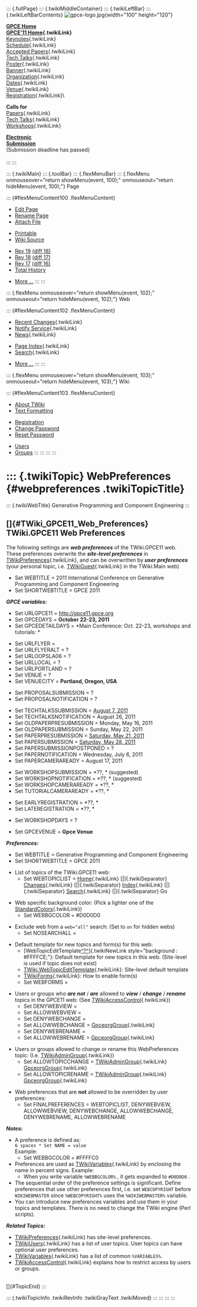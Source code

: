 ::: {.fullPage}
::: {.twikiMiddleContainer}
::: {.twikiLeftBar}
::: {.twikiLeftBarContents}
![gpce-logo.jpg](../pub/GPCE11/WebLeftBar/gpce-logo.jpg){width="100"
height="120"}

**[GPCE Home](http://program-transformation.org/Gpce)**\
**[GPCE\'11 Home](WebHome){.twikiLink}**\
[Keynotes](KeynoteSpeakers){.twikiLink}\
[Schedule](ConferenceProgram){.twikiLink}\
[Accepted Papers](AcceptedPapers){.twikiLink}\
[Tech Talks](TechTalks){.twikiLink}\
[Poster](Poster){.twikiLink}\
[Banner](Banner){.twikiLink}\
[Organization](ConferenceOrganization){.twikiLink}\
[Dates](ImportantDates){.twikiLink}\
[Venue](ConferenceVenue){.twikiLink}\
[Registration](ConferenceRegistration){.twikiLink}\

**Calls for**\
[Papers](CallForPapers){.twikiLink}\
[Tech Talks](CallForTechTalks){.twikiLink}\
[Workshops](Workshops){.twikiLink}

**[Electronic\
Submission](http://www.easychair.org/conferences/?conf=gpce11)**\
(Submission deadline has passed)\
\
:::
:::

::: {.twikiMain}
::: {.toolBar}
::: {.flexMenuBar}
::: {.flexMenu onmouseover="return showMenu(event, 100);" onmouseout="return hideMenu(event, 100);"}
Page

::: {#flexMenuContent100 .flexMenuContent}
-   [Edit
    Page](http://www.program-transformation.org/edit/GPCE11/WebPreferences?t=1536828823)
-   [Rename
    Page](http://www.program-transformation.org/rename/GPCE11/WebPreferences)
-   [Attach
    File](http://www.program-transformation.org/attach/GPCE11/WebPreferences)

<!-- -->

-   [Printable](http://www.program-transformation.org/view/GPCE11/WebPreferences?skin=print.pattern)
-   [Wiki
    Source](http://www.program-transformation.org/view/GPCE11/WebPreferences?skin=text&raw=on&contenttype=text/plain)

<!-- -->

-   [Rev
    19](http://www.program-transformation.org/view/GPCE11/WebPreferences?rev=1.19)
    [(diff 18)](http://www.program-transformation.org/rdiff/GPCE11/WebPreferences?rev1=1.19&rev2=1.18)
-   [Rev
    18](http://www.program-transformation.org/view/GPCE11/WebPreferences?rev=1.18)
    [(diff 17)](http://www.program-transformation.org/rdiff/GPCE11/WebPreferences?rev1=1.18&rev2=1.17)
-   [Rev
    17](http://www.program-transformation.org/view/GPCE11/WebPreferences?rev=1.17)
    [(diff 16)](http://www.program-transformation.org/rdiff/GPCE11/WebPreferences?rev1=1.17&rev2=1.16)
-   [Total
    History](http://www.program-transformation.org/rdiff/GPCE11/WebPreferences)

<!-- -->

-   [More
    \...](http://www.program-transformation.org/oops/GPCE11/WebPreferences?template=oopsmore&param1=1.19&param2=1.19)
:::
:::

::: {.flexMenu onmouseover="return showMenu(event, 102);" onmouseout="return hideMenu(event, 102);"}
Web

::: {#flexMenuContent102 .flexMenuContent}
-   [Recent Changes](WebChanges){.twikiLink}
-   [Notify Service](WebNotify){.twikiLink}
-   [News](WebNews){.twikiLink}

<!-- -->

-   [Page Index](WebIndex){.twikiLink}
-   [Search](WebSearch){.twikiLink}

<!-- -->

-   [More
    \...](http://www.program-transformation.org/oops/GPCE11/WebPreferences?template=oopsmore&param1=1.19&param2=1.19)
:::
:::

::: {.flexMenu onmouseover="return showMenu(event, 103);" onmouseout="return hideMenu(event, 103);"}
Wiki

::: {#flexMenuContent103 .flexMenuContent}
-   [About
    TWiki](http://www.program-transformation.org/view/TWiki/WebHome)
-   [Text
    Formatting](http://www.program-transformation.org/view/TWiki/TextFormattingRules)

<!-- -->

-   [Registration](http://www.program-transformation.org/view/TWiki/TWikiRegistration)
-   [Change
    Password](http://www.program-transformation.org/view/TWiki/ChangePassword)
-   [Reset
    Password](http://www.program-transformation.org/view/TWiki/ResetPassword)

<!-- -->

-   [Users](http://www.program-transformation.org/view/Main/TWikiUsers)
-   [Groups](http://www.program-transformation.org/view/Main/TWikiGroups)
:::
:::
:::
:::

::: {.twikiTopic}
WebPreferences {#webpreferences .twikiTopicTitle}
==============

::: {.twikiWebTitle}
Generative Programming and Component Engineering
:::

[]{#TWiki_GPCE11_Web_Preferences} TWiki.GPCE11 Web Preferences
--------------------------------------------------------------

The following settings are ***web preferences*** of the TWiki.GPCE11
web. These preferences overwrite the ***site-level preferences*** in
[TWikiPreferences](../TWiki/TWikiPreferences){.twikiLink}, and can be
overwritten by ***user preferences*** (your personal topic, i.e.
[TWikiGuest](../Main/TWikiGuest){.twikiLink} in the TWiki.Main web)

-   Set WEBTITLE = 2011 International Conference on Generative
    Programming and Component Engineering
-   Set SHORTWEBTITLE = GPCE 2011

***GPCE variables:***

-   Set URLGPCE11 = <http://gpce11.gpce.org>
-   Set GPCEDAYS = **October 22-23, 2011**
-   Set GPCEDETAILDAYS = \*Main Conference: Oct. 22-23, workshops and
    tutorials: \*

<!-- -->

-   Set URLFLYER =
-   Set URLFLYERALT = ?
-   Set URLOOPSLA06 = ?
-   Set URLLOCAL = ?
-   Set URLPORTLAND = ?
-   Set VENUE = ?
-   Set VENUECITY = **Portland, Oregon, USA**

<!-- -->

-   Set PROPOSALSUBMISSION = ?
-   Set PROPOSALNOTIFICATION = ?

<!-- -->

-   Set TECHTALKSSUBMISSION = [August 7,
    2011](http://www.timeanddate.com/worldclock/fixedtime.html?iso=20110807T2355&p1=282)
-   Set TECHTALKSNOTIFICATION = August 26, 2011
-   Set OLDPAPERPRESUBMISSION = Monday, May 16, 2011
-   Set OLDPAPERSUBMISSION = Sunday, May 22, 2011
-   Set PAPERPRESUBMISSION = [Saturday, May 21,
    2011](http://www.timeanddate.com/worldclock/fixedtime.html?iso=20110521T2355&p1=282)
-   Set PAPERSUBMISSION = [Saturday, May 28,
    2011](http://www.timeanddate.com/worldclock/fixedtime.html?iso=20110528T2355&p1=282)
-   Set PAPERSUBMISSIONPOSTPONED = ?
-   Set PAPERNOTIFICATION = Wednesday, July 6, 2011
-   Set PAPERCAMERAREADY = August 17, 2011

<!-- -->

-   Set WORKSHOPSUBMISSION = \*??, \* (suggested)
-   Set WORKSHOPNOTIFICATION = \*??, \* (suggested)
-   Set WORKSHOPCAMERAREADY = \*??, \*
-   Set TUTORIALCAMERAREADY = \*??, \*

<!-- -->

-   Set EARLYREGISTRATION = \*??, \*
-   Set LATEREGISTRATION = \*??, \*

<!-- -->

-   Set WORKSHOPDAYS = ?

<!-- -->

-   Set GPCEVENUE = **Gpce Venue**

***Preferences:***

-   Set WEBTITLE = Generative Programming and Component Engineering
-   Set SHORTWEBTITLE = GPCE 2011

<!-- -->

-   List of topics of the TWiki.GPCE11 web:
    -   Set WEBTOPICLIST = [Home](WebHome){.twikiLink}
        [\|]{.twikiSeparator} [Changes](WebChanges){.twikiLink}
        [\|]{.twikiSeparator} [Index](WebIndex){.twikiLink}
        [\|]{.twikiSeparator} [Search](WebSearch){.twikiLink}
        [\|]{.twikiSeparator} Go

<!-- -->

-   Web specific background color: (Pick a lighter one of the
    [StandardColors](../TWiki/StandardColors){.twikiLink})
    -   Set WEBBGCOLOR = \#D0D0D0

<!-- -->

-   Exclude web from a `web="all"` search: (Set to `on` for hidden webs)
    -   Set NOSEARCHALL =

<!-- -->

-   Default template for new topics and form(s) for this web:
    -   [WebTopicEditTemplate[^?^](http://www.program-transformation.org/edit/GPCE11/WebTopicEditTemplate?topicparent=GPCE11.WebPreferences)]{.twikiNewLink
        style="background : #FFFFCE;"}: Default template for new topics
        in this web. (Site-level is used if topic does not exist)
    -   [TWiki.WebTopicEditTemplate](../TWiki/WebTopicEditTemplate){.twikiLink}:
        Site-level default template
    -   [TWikiForms](../TWiki/TWikiForms){.twikiLink}: How to enable
        form(s)
    -   Set WEBFORMS =

<!-- -->

-   Users or groups who ***are not*** / ***are*** allowed to ***view***
    / ***change*** / ***rename*** topics in the GPCE11 web: (See
    [TWikiAccessControl](../TWiki/TWikiAccessControl){.twikiLink})
    -   Set DENYWEBVIEW =
    -   Set ALLOWWEBVIEW =
    -   Set DENYWEBCHANGE =
    -   Set ALLOWWEBCHANGE =
        [GpceorgGroup](../Main/GpceorgGroup){.twikiLink}
    -   Set DENYWEBRENAME =
    -   Set ALLOWWEBRENAME =
        [GpceorgGroup](../Main/GpceorgGroup){.twikiLink}

<!-- -->

-   Users or groups allowed to change or rename this WebPreferences
    topic: (I.e. [TWikiAdminGroup](../Main/TWikiAdminGroup){.twikiLink})
    -   Set ALLOWTOPICCHANGE =
        [TWikiAdminGroup](../Main/TWikiAdminGroup){.twikiLink}
        [GpceorgGroup](../Main/GpceorgGroup){.twikiLink}
    -   Set ALLOWTOPICRENAME =
        [TWikiAdminGroup](../Main/TWikiAdminGroup){.twikiLink}
        [GpceorgGroup](../Main/GpceorgGroup){.twikiLink}

<!-- -->

-   Web preferences that are **not** allowed to be overridden by user
    preferences:
    -   Set FINALPREFERENCES = WEBTOPICLIST, DENYWEBVIEW, ALLOWWEBVIEW,
        DENYWEBCHANGE, ALLOWWEBCHANGE, DENYWEBRENAME, ALLOWWEBRENAME

***Notes:***

-   A preference is defined as:\
    `6 spaces * Set NAME = value`\
    Example:
    -   Set WEBBGCOLOR = \#FFFFC0
-   Preferences are used as
    [TWikiVariables](../TWiki/TWikiVariables){.twikiLink} by enclosing
    the name in percent signs. Example:
    -   When you write variable `%WEBBGCOLOR%` , it gets expanded to
        `#D0D0D0` .
-   The sequential order of the preference settings is significant.
    Define preferences that use other preferences first, i.e. set
    `WEBCOPYRIGHT` before `WIKIWEBMASTER` since `%WEBCOPYRIGHT%` uses
    the `%WIKIWEBMASTER%` variable.
-   You can introduce new preferences variables and use them in your
    topics and templates. There is no need to change the TWiki engine
    (Perl scripts).

***Related Topics:***

-   [TWikiPreferences](../TWiki/TWikiPreferences){.twikiLink} has
    site-level preferences.
-   [TWikiUsers](../Main/TWikiUsers){.twikiLink} has a list of user
    topics. User topics can have optional user preferences.
-   [TWikiVariables](../TWiki/TWikiVariables){.twikiLink} has a list of
    common `%VARIABLES%`.
-   [TWikiAccessControl](../TWiki/TWikiAccessControl){.twikiLink}
    explains how to restrict access by users or groups.

\
[]{#TopicEnd}
:::

::: {.twikiTopicInfo .twikiRevInfo .twikiGrayText .twikiMoved}
:::
:::
:::
:::

